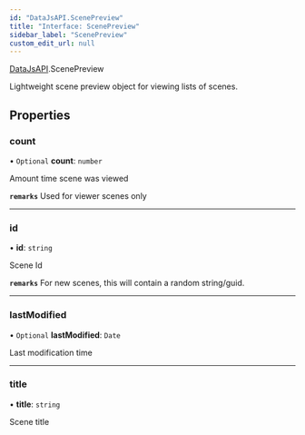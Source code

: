 ```yaml
---
id: "DataJsAPI.ScenePreview"
title: "Interface: ScenePreview"
sidebar_label: "ScenePreview"
custom_edit_url: null
---
```


[DataJsAPI](../namespaces/DataJsAPI.md).ScenePreview

Lightweight scene preview object for viewing lists of scenes.

## Properties

### count

• `Optional` **count**: `number`

Amount time scene was viewed

**`remarks`**
Used for viewer scenes only

___

### id

• **id**: `string`

Scene Id

**`remarks`**
For new scenes, this will contain a random string/guid.

___

### lastModified

• `Optional` **lastModified**: `Date`

Last modification time

___

### title

• **title**: `string`

Scene title
